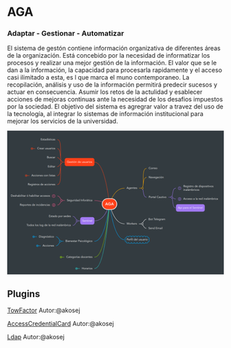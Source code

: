 # AGA
### Adaptar - Gestionar - Automatizar

El sistema de gest&oacute;n contiene información organizativa de diferentes áreas de la organizaci&oacute;n. Está concebido por la necesidad de informatizar los procesos  y realizar una mejor gestión de la información. El valor que se le dan a la información, la capacidad para procesarla rapidamente y el acceso casi ilimitado a esta, es l que marca el muno contemporaneo. La recopilación, análisis y uso de la información permitirá predecir sucesos y actuar en consecuencia. Asumir los retos de la actulidad y esablecer acciones de mejoras continuas ante la necesidad de los desafios impuestos por la sociedad.
El objetivo del sistema es agregrar valor a travez del uso de la tecnología, al integrar lo sistemas de información institucional para mejorar los servicios de la universidad.

![estructura](/img/estructura.png)

## Plugins
[TowFactor](./2fa.md) Autor:@akosej

[AccessCredentialCard](./credentials.md) Autor:@akosej

[Ldap](./credentials.md) Autor:@akosej
